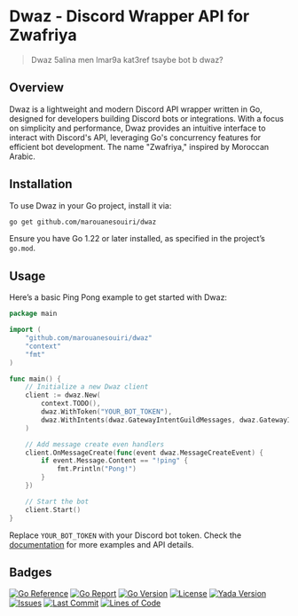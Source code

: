 # Dwaz - Discord Wrapper API for Zwafriya
> Dwaz 5alina men lmar9a kat3ref tsaybe bot b dwaz?

## Overview

Dwaz is a lightweight and modern Discord API wrapper written in Go, designed for developers building Discord bots or integrations. With a focus on simplicity and performance, Dwaz provides an intuitive interface to interact with Discord's API, leveraging Go's concurrency features for efficient bot development. The name "Zwafriya," inspired by Moroccan Arabic.

## Installation

To use Dwaz in your Go project, install it via:

```bash
go get github.com/marouanesouiri/dwaz
```

Ensure you have Go 1.22 or later installed, as specified in the project’s `go.mod`.

## Usage

Here’s a basic Ping Pong example to get started with Dwaz:

```go
package main

import (
    "github.com/marouanesouiri/dwaz"
    "context"
    "fmt"
)

func main() {
    // Initialize a new Dwaz client
    client := dwaz.New(
        context.TODO(),
		dwaz.WithToken("YOUR_BOT_TOKEN"),
		dwaz.WithIntents(dwaz.GatewayIntentGuildMessages, dwaz.GatewayIntentMessageContent),
    )

    // Add message create even handlers
    client.OnMessageCreate(func(event dwaz.MessageCreateEvent) {
        if event.Message.Content == "!ping" {
            fmt.Println("Pong!")
        }
    })

    // Start the bot
    client.Start()
}
```

Replace `YOUR_BOT_TOKEN` with your Discord bot token. Check the [documentation](https://pkg.go.dev/github.com/marouanesouiri/dwaz) for more examples and API details.

## Badges

[![Go Reference](https://pkg.go.dev/badge/github.com/marouanesouiri/dwaz.svg)](https://pkg.go.dev/github.com/marouanesouiri/dwaz)
[![Go Report](https://goreportcard.com/badge/github.com/marouanesouiri/dwaz)](https://goreportcard.com/report/github.com/marouanesouiri/dwaz)
[![Go Version](https://img.shields.io/github/go-mod/go-version/marouanesouiri/dwaz)](https://golang.org/doc/devel/release.html)
[![License](https://img.shields.io/badge/License-BSD%203--Clause-blue.svg)](https://github.com/marouanesouiri/dwaz/blob/master/LICENSE)
[![Yada Version](https://img.shields.io/github/v/tag/marouanesouiri/dwaz?label=release)](https://github.com/marouanesouiri/dwaz/releases/latest)
[![Issues](https://img.shields.io/github/issues/marouanesouiri/dwaz)](https://github.com/marouanesouiri/dwaz/issues)
[![Last Commit](https://img.shields.io/github/last-commit/marouanesouiri/dwaz)](https://github.com/marouanesouiri/dwaz/commits/main)
[![Lines of Code](https://tokei.rs/b1/github/marouanesouiri/dwaz)](https://github.com/marouanesouiri/dwaz)
